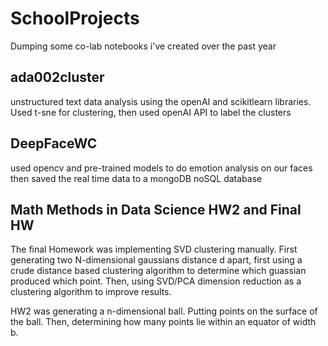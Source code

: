 # SchoolProjects
Dumping some co-lab notebooks i've created over the past year
## ada002cluster
unstructured text data analysis using the openAI and scikitlearn libraries. Used t-sne for clustering, then used openAI API to label the clusters

## DeepFaceWC
used opencv and pre-trained models to do emotion analysis on our faces then saved the real time data to a mongoDB noSQL database

## Math Methods in Data Science HW2 and Final HW
The final Homework was implementing SVD clustering manually. First generating two N-dimensional gaussians distance d apart, first using a crude distance based clustering algorithm to determine which guassian produced which point. Then, using SVD/PCA dimension reduction as a clustering algorithm to improve results.

HW2 was generating a n-dimensional ball. Putting points on the surface of the ball. Then, determining how many points lie within an equator of width b. 
